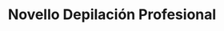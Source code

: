 ---
title: "Novello Depilación Profesional"
url: /santo-domingo/novello-depilacion-profesional/
shop: Kosmetik
---